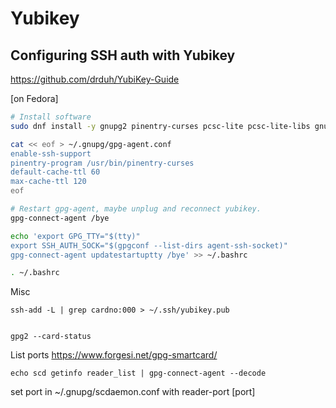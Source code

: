 # Yubikey

## Configuring SSH auth with Yubikey 

<https://github.com/drduh/YubiKey-Guide>

[on Fedora]

```bash
# Install software
sudo dnf install -y gnupg2 pinentry-curses pcsc-lite pcsc-lite-libs gnupg2-smime

cat << eof > ~/.gnupg/gpg-agent.conf
enable-ssh-support
pinentry-program /usr/bin/pinentry-curses
default-cache-ttl 60
max-cache-ttl 120
eof

# Restart gpg-agent, maybe unplug and reconnect yubikey.
gpg-connect-agent /bye

echo 'export GPG_TTY="$(tty)"
export SSH_AUTH_SOCK="$(gpgconf --list-dirs agent-ssh-socket)"
gpg-connect-agent updatestartuptty /bye' >> ~/.bashrc 

. ~/.bashrc 
```

Misc

	ssh-add -L | grep cardno:000 > ~/.ssh/yubikey.pub


	gpg2 --card-status

List ports <https://www.forgesi.net/gpg-smartcard/>

    echo scd getinfo reader_list | gpg-connect-agent --decode

set port in ~/.gnupg/scdaemon.conf with reader-port [port]
